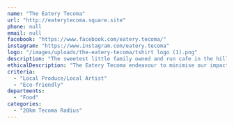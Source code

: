 ```yaml
---
name: "The Eatery Tecoma"
url: "http://eaterytecoma.square.site"
phone: null
email: null
facebook: "https://www.facebook.com/eatery.tecoma/"
instagram: "https://www.instagram.com/eatery.tecoma"
logo: "/images/uploads/the-eatery-tecoma/tshirt logo (1).png"
description: "The sweetest little family owned and run cafe in the hills. Delicious coffee, scrumptious sweet treats, fantastic light meals and stunning hills views from our back deck."
ethicalDescription: "The Eatery Tecoma endeavour to minimise our impact on the environment wherever possible whilst still providing an amazing experience for our diners. We have vegan options available, and pride ourselves on trying to cater to all. We source many of our items from local suppliers to ensure we are supporting other small local businesses."
criteria:
  - "Local Produce/Local Artist"
  - "Eco-friendly"
departments:
  - "Food"
categories:
  - "20km Tecoma Radius"
---
```

